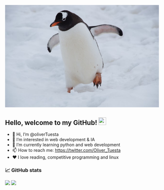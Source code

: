 <img src="https://raw.githubusercontent.com/oliverTuesta/oliverTuesta/main/resources/penguin.jpg"/>

## Hello, welcome to my GitHub! <img src="https://raw.githubusercontent.com/zluvsand/zluvsand/master/wave.gif" height="25px" width="25px">

-   :penguin: Hi, I’m @oliverTuesta
-   👀 I’m interested in web development & IA
-   🌱 I’m currently learning python and web development
-   📫 How to reach me: https://twitter.com/Oliver_Tuesta
-   ❤️ I love reading, competitive programming and linux

### 📈 GitHub stats

<img src="https://github-readme-stats.vercel.app/api?username=oliverTuesta&show_icons=true&theme=dracula"/>

<img src="https://raw.githubusercontent.com/catppuccin/catppuccin/main/assets/footers/gray0_ctp_on_line.svg?sanitize=true" />
